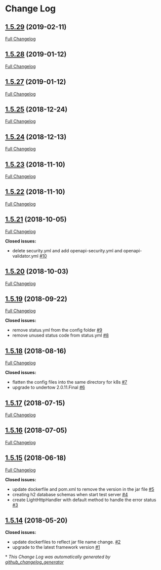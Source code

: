 # Change Log

## [1.5.29](https://github.com/networknt/light-tokenization/tree/1.5.29) (2019-02-11)
[Full Changelog](https://github.com/networknt/light-tokenization/compare/1.5.28...1.5.29)

## [1.5.28](https://github.com/networknt/light-tokenization/tree/1.5.28) (2019-01-12)
[Full Changelog](https://github.com/networknt/light-tokenization/compare/1.5.27...1.5.28)

## [1.5.27](https://github.com/networknt/light-tokenization/tree/1.5.27) (2019-01-12)
[Full Changelog](https://github.com/networknt/light-tokenization/compare/1.5.25...1.5.27)

## [1.5.25](https://github.com/networknt/light-tokenization/tree/1.5.25) (2018-12-24)
[Full Changelog](https://github.com/networknt/light-tokenization/compare/1.5.24...1.5.25)

## [1.5.24](https://github.com/networknt/light-tokenization/tree/1.5.24) (2018-12-13)
[Full Changelog](https://github.com/networknt/light-tokenization/compare/1.5.23...1.5.24)

## [1.5.23](https://github.com/networknt/light-tokenization/tree/1.5.23) (2018-11-10)
[Full Changelog](https://github.com/networknt/light-tokenization/compare/1.5.22...1.5.23)

## [1.5.22](https://github.com/networknt/light-tokenization/tree/1.5.22) (2018-11-10)
[Full Changelog](https://github.com/networknt/light-tokenization/compare/1.5.21...1.5.22)

## [1.5.21](https://github.com/networknt/light-tokenization/tree/1.5.21) (2018-10-05)
[Full Changelog](https://github.com/networknt/light-tokenization/compare/1.5.20...1.5.21)

**Closed issues:**

- delete security.yml and add openapi-security.yml and openapi-validator.yml [\#10](https://github.com/networknt/light-tokenization/issues/10)

## [1.5.20](https://github.com/networknt/light-tokenization/tree/1.5.20) (2018-10-03)
[Full Changelog](https://github.com/networknt/light-tokenization/compare/1.5.19...1.5.20)

## [1.5.19](https://github.com/networknt/light-tokenization/tree/1.5.19) (2018-09-22)
[Full Changelog](https://github.com/networknt/light-tokenization/compare/1.5.18...1.5.19)

**Closed issues:**

- remove status.yml from the config folder [\#9](https://github.com/networknt/light-tokenization/issues/9)
- remove unused status code from status.yml [\#8](https://github.com/networknt/light-tokenization/issues/8)

## [1.5.18](https://github.com/networknt/light-tokenization/tree/1.5.18) (2018-08-16)
[Full Changelog](https://github.com/networknt/light-tokenization/compare/1.5.17...1.5.18)

**Closed issues:**

- flatten the config files into the same directory for k8s [\#7](https://github.com/networknt/light-tokenization/issues/7)
- upgrade to undertow 2.0.11.Final [\#6](https://github.com/networknt/light-tokenization/issues/6)

## [1.5.17](https://github.com/networknt/light-tokenization/tree/1.5.17) (2018-07-15)
[Full Changelog](https://github.com/networknt/light-tokenization/compare/1.5.16...1.5.17)

## [1.5.16](https://github.com/networknt/light-tokenization/tree/1.5.16) (2018-07-05)
[Full Changelog](https://github.com/networknt/light-tokenization/compare/1.5.15...1.5.16)

## [1.5.15](https://github.com/networknt/light-tokenization/tree/1.5.15) (2018-06-18)
[Full Changelog](https://github.com/networknt/light-tokenization/compare/1.5.14...1.5.15)

**Closed issues:**

- update dockerfile and pom.xml to remove the version in the jar file [\#5](https://github.com/networknt/light-tokenization/issues/5)
- creating h2 database schemas when start test server [\#4](https://github.com/networknt/light-tokenization/issues/4)
- create LightHttpHandler with default method to handle the error status [\#3](https://github.com/networknt/light-tokenization/issues/3)

## [1.5.14](https://github.com/networknt/light-tokenization/tree/1.5.14) (2018-05-20)
**Closed issues:**

- update dockerfiles to reflect jar file name change. [\#2](https://github.com/networknt/light-tokenization/issues/2)
- upgrade to the latest framework version [\#1](https://github.com/networknt/light-tokenization/issues/1)



\* *This Change Log was automatically generated by [github_changelog_generator](https://github.com/skywinder/Github-Changelog-Generator)*